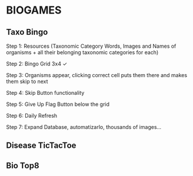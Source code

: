 # BIOGAMES

## Taxo Bingo

Step 1: Resources (Taxonomic Category Words, Images and Names of organisms + all their belonging taxonomic categories for each)

Step 2: Bingo Grid 3x4 ✓

Step 3: Organisms appear, clicking correct cell puts them there and makes them skip to next

Step 4: Skip Button functionality

Step 5: Give Up Flag Button below the grid

Step 6: Daily Refresh

Step 7: Expand Database, automatizarlo, thousands of images...

## Disease TicTacToe

## Bio Top8
